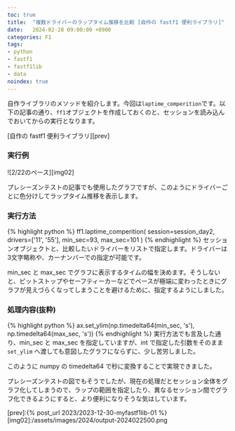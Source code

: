 ```yaml
---
toc: true
title:  "複数ドライバーのラップタイム推移を比較 [自作の fastf1 便利ライブラリ]"
date:   2024-02-28 09:00:00 +0900
categories: F1
tags:
- python
- fastf1
- fastf1lib
- data
noindex: true
---
```

自作ライブラリのメソッドを紹介します。今回は`laptime_comperition`です。以下の記事の通り、`ff1`オブジェクトを作成しておくのと、セッションを読み込んでおいてからの実行となります。

[自作の fastf1 便利ライブラリ][prev]

### 実行例
![2/22のペース][img02]

プレシーズンテストの記事でも使用したグラフですが、このようにドライバーごとに色分けしてラップタイム推移を表示します。

### 実行方法
{% highlight python %}
ff1.laptime_comperition(
    session=session_day2,
    drivers=['11', '55'],
    min_sec=93,
    max_sec=101
    )
{% endhighlight %}
セッションオブジェクトと、比較したいドライバーをリストで指定します。ドライバーは3文字略称や、カーナンバーでの指定が可能です。

min_sec と max_sec でグラフに表示するタイムの幅を決めます。そうしないと、ピットストップやセーフティーカーなどでペースが極端に変わったときにグラフが見えづらくなってしまうことを避けるために、指定するようにしました。



### 処理内容(抜粋)
{% highlight python %}
        ax.set_ylim(np.timedelta64(min_sec, 's'), np.timedelta64(max_sec, 's'))
{% endhighlight %}
実行方法でも言及した通り、min_sec と max_sec を指定していますが、int で指定した引数をそのまま `set_ylim` へ渡しても意図したグラフにならずに、少し苦労しました。

このように numpy の timedelta64 で秒に変換することで実現できました。



プレシーズンテストの図でもそうでしたが、現在の処理だとセッション全体をグラフ化してしまうので、ラップの範囲を指定したり、異なるセッション間でグラフ化できるようにすると、より便利になりそうな気はしています。

[prev]:{% post_url 2023/2023-12-30-myfastf1lib-01 %}
[img02]:/assets/images/2024/output-2024022500.png
